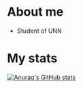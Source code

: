 # About me

* Student of UNN

# My stats
[![Anurag's GitHub stats](https://github-readme-stats.vercel.app/api?username=kuznetsov-ns)](https://github.com/anuraghazra/github-readme-stats)


